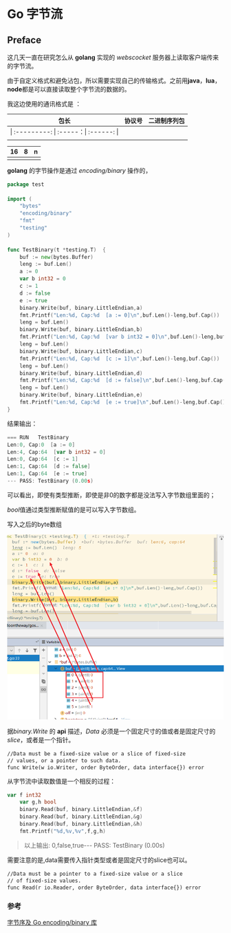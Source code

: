 # Go 字节流



## Preface

这几天一直在研究怎么从 **golang** 实现的 *webscocket* 服务器上读取客户端传来的字节流。

由于自定义格式和避免沾包，所以需要实现自己的传输格式。之前用**java**，**lua**，**node**都是可以直接读取整个字节流的数据的。

我这边使用的通讯格式是 ：

|                   包长                   | 协议号 | 二进制序列包 |
| :--------------------------------------: | ------ | ------------ |
| \| :---------: \| :-----：\| :------: \| |        |              |
|                                          |        |              |

| 16   | 8    | n    |
| ---- | ---- | ---- |
|      |      |      |

**golang** 的字节操作是通过 *encoding/binary* 操作的，

```go
package test

import (
	"bytes"
	"encoding/binary"
	"fmt"
	"testing"
)

func TestBinary(t *testing.T)  {
	buf := new(bytes.Buffer)
	leng := buf.Len()
	a := 0
	var b int32 = 0
	c := 1
	d := false
	e := true
	binary.Write(buf, binary.LittleEndian,a)
	fmt.Printf("Len:%d, Cap:%d  [a := 0]\n",buf.Len()-leng,buf.Cap())
	leng = buf.Len()
	binary.Write(buf, binary.LittleEndian,b)
	fmt.Printf("Len:%d, Cap:%d  [var b int32 = 0]\n",buf.Len()-leng,buf.Cap())
	leng = buf.Len()
	binary.Write(buf, binary.LittleEndian,c)
	fmt.Printf("Len:%d, Cap:%d  [c := 1]\n",buf.Len()-leng,buf.Cap())
	leng = buf.Len()
	binary.Write(buf, binary.LittleEndian,d)
	fmt.Printf("Len:%d, Cap:%d  [d := false]\n",buf.Len()-leng,buf.Cap())
	leng = buf.Len()
	binary.Write(buf, binary.LittleEndian,e)
	fmt.Printf("Len:%d, Cap:%d  [e := true]\n",buf.Len()-leng,buf.Cap())
}
```

结果输出：

```go
=== RUN   TestBinary
Len:0, Cap:0  [a := 0]
Len:4, Cap:64  [var b int32 = 0]
Len:0, Cap:64  [c := 1]
Len:1, Cap:64  [d := false]
Len:1, Cap:64  [e := true]
--- PASS: TestBinary (0.00s)
```

可以看出，即使有类型推断，即使是非0的数字都是没法写入字节数组里面的；

*bool*值通过类型推断赋值的是可以写入字节数组。

写入之后的byte数组

![预览](../images/binarytest.png)

据*binary.Write* 的 **api** 描述，*Data* 必须是一个固定尺寸的值或者是固定尺寸的*slice*，或者是一个指针。

```
//Data must be a fixed-size value or a slice of fixed-size
// values, or a pointer to such data.
func Write(w io.Writer, order ByteOrder, data interface{}) error
```

从字节流中读取数值是一个相反的过程：

```go
var f int32
	var g,h bool
	binary.Read(buf, binary.LittleEndian,&f)
	binary.Read(buf, binary.LittleEndian,&g)
	binary.Read(buf, binary.LittleEndian,&h)
	fmt.Printf("%d,%v,%v",f,g,h)
```

> 以上输出: 0,false,true--- PASS: TestBinary (0.00s)

需要注意的是,data需要传入指针类型或者是固定尺寸的slice也可以。

```
//Data must be a pointer to a fixed-size value or a slice
// of fixed-size values.
func Read(r io.Reader, order ByteOrder, data interface{}) error
```

### 参考

[字节序及 Go encoding/binary 库](https://www.jianshu.com/p/1deed9012440)